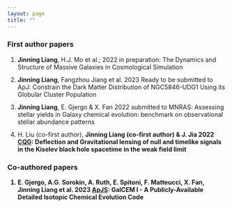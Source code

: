 ```yaml
---
layout: page
title: ""
---
```


<style>
li {
    margin-bottom: 12px;
}
</style>

### First author papers

<ol>
<li><b>Jinning Liang</b>, H.J. Mo et al.; 2022 in preparation</a>:  The Dynamics and Structure of Massive Galaxies in Cosmological Simulation</li>

<li><b>Jinning Liang</b>, Fangzhou Jiang et al. 2023 Ready to be submitted to ApJ</a>: Constrain the Dark Matter Distribution of NGC5846-UDG1 Using its Globular Cluster Population</li>

<li><b>Jinning Liang</b>, E. Gjergo & X. Fan 2022 submitted to MNRAS</a>: Assessing stellar yields in Galaxy chemical evolution: benchmark on observational stellar abundance patterns</li>

<li>H. Liu (co-first author), <b>Jinning Liang<b> (co-first author) & J. Jia 2022 <a href="https://ui.adsabs.harvard.edu/abs/2022CQGra..39s5013L/abstract">CQG</a>: Deflection and Gravitational lensing of null and timelike signals in the Kiselev black hole spacetime in the weak field limit</li>

</ol>

### Co-authored papers

<ol>
<li>E. Gjergo, A.G. Sorokin, A. Ruth, E. Spitoni, F. Matteucci, X. Fan, <b>Jinning Liang</b> et al. 2023 <a href="https://ui.adsabs.harvard.edu/abs/2023ApJS..264...44G/abstract">ApJS</a>: GalCEM I - A Publicly-Available Detailed Isotopic Chemical Evolution Code</li>
